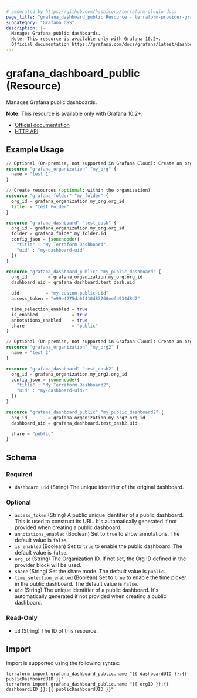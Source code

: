 ```yaml
---
# generated by https://github.com/hashicorp/terraform-plugin-docs
page_title: "grafana_dashboard_public Resource - terraform-provider-grafana"
subcategory: "Grafana OSS"
description: |-
  Manages Grafana public dashboards.
  Note: This resource is available only with Grafana 10.2+.
  Official documentation https://grafana.com/docs/grafana/latest/dashboards/dashboard-public/HTTP API https://grafana.com/docs/grafana/next/developers/http_api/dashboard_public/
---
```


# grafana_dashboard_public (Resource)

Manages Grafana public dashboards.

**Note:** This resource is available only with Grafana 10.2+.

* [Official documentation](https://grafana.com/docs/grafana/latest/dashboards/dashboard-public/)
* [HTTP API](https://grafana.com/docs/grafana/next/developers/http_api/dashboard_public/)

## Example Usage

```terraform
// Optional (On-premise, not supported in Grafana Cloud): Create an organization
resource "grafana_organization" "my_org" {
  name = "test 1"
}

// Create resources (optional: within the organization)
resource "grafana_folder" "my_folder" {
  org_id = grafana_organization.my_org.org_id
  title  = "test Folder"
}

resource "grafana_dashboard" "test_dash" {
  org_id = grafana_organization.my_org.org_id
  folder = grafana_folder.my_folder.id
  config_json = jsonencode({
    "title" : "My Terraform Dashboard",
    "uid" : "my-dashboard-uid"
  })
}

resource "grafana_dashboard_public" "my_public_dashboard" {
  org_id        = grafana_organization.my_org.org_id
  dashboard_uid = grafana_dashboard.test_dash.uid

  uid          = "my-custom-public-uid"
  access_token = "e99e4275da6f410d83760eefa934d8d2"

  time_selection_enabled = true
  is_enabled             = true
  annotations_enabled    = true
  share                  = "public"
}

// Optional (On-premise, not supported in Grafana Cloud): Create an organization
resource "grafana_organization" "my_org2" {
  name = "test 2"
}

resource "grafana_dashboard" "test_dash2" {
  org_id = grafana_organization.my_org2.org_id
  config_json = jsonencode({
    "title" : "My Terraform Dashboard2",
    "uid" : "my-dashboard-uid2"
  })
}

resource "grafana_dashboard_public" "my_public_dashboard2" {
  org_id        = grafana_organization.my_org2.org_id
  dashboard_uid = grafana_dashboard.test_dash2.uid

  share = "public"
}
```

<!-- schema generated by tfplugindocs -->
## Schema

### Required

- `dashboard_uid` (String) The unique identifier of the original dashboard.

### Optional

- `access_token` (String) A public unique identifier of a public dashboard. This is used to construct its URL. It's automatically generated if not provided when creating a public dashboard.
- `annotations_enabled` (Boolean) Set to `true` to show annotations. The default value is `false`.
- `is_enabled` (Boolean) Set to `true` to enable the public dashboard. The default value is `false`.
- `org_id` (String) The Organization ID. If not set, the Org ID defined in the provider block will be used.
- `share` (String) Set the share mode. The default value is `public`.
- `time_selection_enabled` (Boolean) Set to `true` to enable the time picker in the public dashboard. The default value is `false`.
- `uid` (String) The unique identifier of a public dashboard. It's automatically generated if not provided when creating a public dashboard.

### Read-Only

- `id` (String) The ID of this resource.

## Import

Import is supported using the following syntax:

```shell
terraform import grafana_dashboard_public.name "{{ dashboardUID }}:{{ publicDashboardUID }}"
terraform import grafana_dashboard_public.name "{{ orgID }}:{{ dashboardUID }}:{{ publicDashboardUID }}"
```

